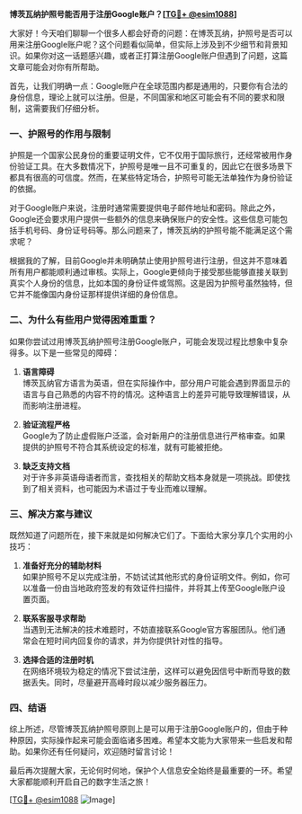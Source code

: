 **博茨瓦纳护照号能否用于注册Google账户？[[TG💪+ @esim1088](https://t.me/s/esim1088)]**

大家好！今天咱们聊聊一个很多人都会好奇的问题：在博茨瓦纳，护照号是否可以用来注册Google账户呢？这个问题看似简单，但实际上涉及到不少细节和背景知识。如果你对这一话题感兴趣，或者正打算注册Google账户但遇到了问题，这篇文章可能会对你有所帮助。

首先，让我们明确一点：Google账户在全球范围内都是通用的，只要你有合法的身份信息，理论上就可以注册。但是，不同国家和地区可能会有不同的要求和限制，这需要我们仔细分析。

### 一、护照号的作用与限制

护照是一个国家公民身份的重要证明文件，它不仅用于国际旅行，还经常被用作身份验证工具。在大多数情况下，护照号是唯一且不可重复的，因此它在很多场景下都具有很高的可信度。然而，在某些特定场合，护照号可能无法单独作为身份验证的依据。

对于Google账户来说，注册时通常需要提供电子邮件地址和密码。除此之外，Google还会要求用户提供一些额外的信息来确保账户的安全性。这些信息可能包括手机号码、身份证号码等。那么问题来了，博茨瓦纳的护照号能不能满足这个需求呢？

根据我的了解，目前Google并未明确禁止使用护照号进行注册，但这并不意味着所有用户都能顺利通过审核。实际上，Google更倾向于接受那些能够直接关联到真实个人身份的信息，比如本国的身份证件或驾照。这是因为护照号虽然独特，但它并不能像国内身份证那样提供详细的身份信息。

### 二、为什么有些用户觉得困难重重？

如果你尝试过用博茨瓦纳护照号注册Google账户，可能会发现过程比想象中复杂得多。以下是一些常见的障碍：

1. **语言障碍**  
   博茨瓦纳官方语言为英语，但在实际操作中，部分用户可能会遇到界面显示的语言与自己熟悉的内容不符的情况。这种语言上的差异可能导致理解错误，从而影响注册进程。

2. **验证流程严格**  
   Google为了防止虚假账户泛滥，会对新用户的注册信息进行严格审查。如果提供的护照号不符合其系统设定的标准，就有可能被拒绝。

3. **缺乏支持文档**  
   对于许多非英语母语者而言，查找相关的帮助文档本身就是一项挑战。即使找到了相关资料，也可能因为术语过于专业而难以理解。

### 三、解决方案与建议

既然知道了问题所在，接下来就是如何解决它们了。下面给大家分享几个实用的小技巧：

1. **准备好充分的辅助材料**  
   如果护照号不足以完成注册，不妨试试其他形式的身份证明文件。例如，你可以准备一份由当地政府签发的有效证件扫描件，并将其上传至Google账户设置页面。

2. **联系客服寻求帮助**  
   当遇到无法解决的技术难题时，不妨直接联系Google官方客服团队。他们通常会在短时间内回复你的请求，并为你提供针对性的指导。

3. **选择合适的注册时机**  
   在网络环境较为稳定的情况下尝试注册，这样可以避免因信号中断而导致的数据丢失。同时，尽量避开高峰时段以减少服务器压力。

### 四、结语

综上所述，尽管博茨瓦纳护照号原则上是可以用于注册Google账户的，但由于种种原因，实际操作起来可能会面临诸多困难。希望本文能为大家带来一些启发和帮助。如果你还有任何疑问，欢迎随时留言讨论！

最后再次提醒大家，无论何时何地，保护个人信息安全始终是最重要的一环。希望大家都能顺利开启自己的数字生活之旅！

[[TG💪+ @esim1088](https://t.me/s/esim1088) ![Image](https://i.postimg.cc/4NQfJmqS/Snipaste-2025-05-13-00-14-12.png)]